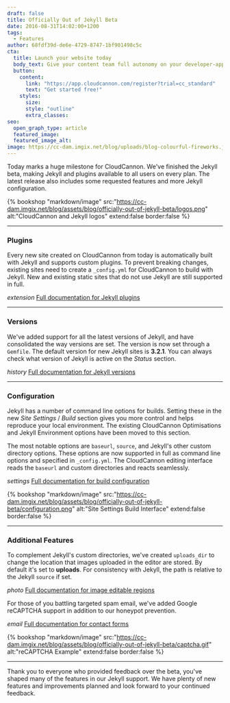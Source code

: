 ```yaml
---
draft: false
title: Officially Out of Jekyll Beta
date: 2016-08-31T14:02:00+1200
tags:
  - Features
author: 68fdf39d-de6e-4729-8747-1bf901498c5c
cta:
  title: Launch your website today
  body_text: Give your content team full autonomy on your developer-approved tech stack with CloudCannon.
  button:
    content: 
      link: "https://app.cloudcannon.com/register?trial=cc_standard"
      text: "Get started free!"
    styles:
      size:
      style: "outline"
      extra_classes:
seo:
  open_graph_type: article
  featured_image:
  featured_image_alt:
image: https://cc-dam.imgix.net/blog/uploads/blog-colourful-fireworks.jpg
---
```

Today marks a huge milestone for CloudCannon. We've finished the Jekyll beta, making Jekyll and plugins available to all users on every plan. The latest release also includes some requested features and more Jekyll configuration.

{% bookshop "markdown/image" src:"https://cc-dam.imgix.net/blog/assets/blog/officially-out-of-jekyll-beta/logos.png" alt:"CloudCannon and Jekyll logos" extend:false border:false %}

---

### Plugins

Every new site created on CloudCannon from today is automatically built with Jekyll and supports custom plugins. To prevent breaking changes, existing sites need to create a `_config.yml` for CloudCannon to build with Jekyll. New and existing static sites that do not use Jekyll are still supported in full.

*extension* [Full documentation for Jekyll plugins](https://docs.cloudcannon.com/building/plugins/)


---

### Versions

We've added support for all the latest versions of Jekyll, and have consolidated the way versions are set. The version is now set through a `Gemfile`. The default version for new Jekyll sites is **3\.2.1**. You can always check what version of Jekyll is active on the *Status* section.

*history* [Full documentation for Jekyll versions](https://docs.cloudcannon.com/building/versions/)


---

### Configuration

Jekyll has a number of command line options for builds. Setting these in the new *Site Settings* / *Build* section gives you more control and helps reproduce your local environment. The existing CloudCannon Optimisations and Jekyll Environment options have been moved to this section.

The most notable options are `baseurl`, `source`, and Jekyll's other custom directory options. These options are now supported in full as command line options and specified in `_config.yml`. The CloudCannon editing interface reads the `baseurl` and custom directories and reacts seamlessly.

*settings* [Full documentation for build configuration](/documentation/build/setup/configuration/)


{% bookshop "markdown/image" src:"https://cc-dam.imgix.net/blog/assets/blog/officially-out-of-jekyll-beta/configuration.png" alt:"Site Settings Build Interface" extend:false border:false %}

---

### Additional Features

To complement Jekyll's custom directories, we've created `uploads_dir` to change the location that images uploaded in the editor are stored. By default it's set to **uploads**. For consistency with Jekyll, the path is relative to the Jekyll `source` if set.

*photo* [Full documentation for image editable regions](https://docs.cloudcannon.com/editing/editable-regions/#image-elements)


For those of you battling targeted spam email, we've added Google reCAPTCHA support in addition to our honeypot prevention.

*email* [Full documentation for contact forms](https://docs.cloudcannon.com/hosting/contact-forms/)


{% bookshop "markdown/image" src:"https://cc-dam.imgix.net/blog/assets/blog/officially-out-of-jekyll-beta/captcha.gif" alt:"reCAPTCHA Example" extend:false border:false %}

---

Thank you to everyone who provided feedback over the beta, you've shaped many of the features in our Jekyll support. We have plenty of new features and improvements planned and look forward to your continued feedback.
